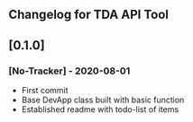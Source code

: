 ## Changelog for TDA API Tool

## [0.1.0]
### [No-Tracker] - 2020-08-01
- First commit
- Base DevApp class built with basic function
- Established readme with todo-list of items